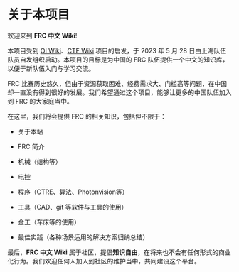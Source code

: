 # 关于本项目

欢迎来到 **FRC 中文 Wiki**!

本项目受到 [OI Wiki](https://oi-wiki.org)、[CTF Wiki](https://ctf-wiki.org) 项目的启发，于 2023 年 5 月 28 日由上海队伍队员自发组织启动。本项目的目标是为中国的 FRC 队伍提供一个中文的知识库，以便于新队伍入门与学习交流。

FRC 比赛历史悠久，但由于资源获取困难、经费需求大、门槛高等问题，在中国却一直没有得到很好的发展。我们希望通过这个项目，能够让更多的中国队伍加入到 FRC 的大家庭当中。

在这里，我们将会提供 FRC 的相关知识，包括但不限于：

- 关于本站 
  
- FRC 简介 
  
- 机械（结构等） 
  
- 电控 
  
- 程序（CTRE、算法、Photonvision等） 
  
- 工具（CAD、git 等软件与工具的使用） 
  
- 金工（车床等的使用） 
  
- 最佳实践（各种场景适用的解决方案归纳总结）

最后，**FRC 中文 Wiki** 属于社区，提倡**知识自由**，在将来也不会有任何形式的商业化行为。我们欢迎任何人加入到社区的维护当中，共同建设这个平台。